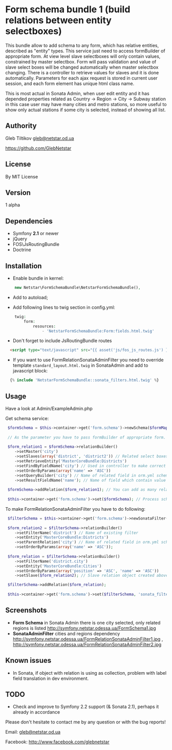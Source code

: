 Form schema bundle 1 (build relations between entity selectboxes)
========

 This bundle allow to add schema to any form, which has relative entities, described as "entity" types.
 This service just need to access formBuilder of appropriate form.
 At view level slave selectboxes will only contain values, constrained by master selectbox.
 Form will pass validation and value of slave select boxes will be changed automatically when master selectbox changing.
 There is a controller to retrieve values for slaves and it is done automatically.
 Parameters for each ajax request is stored in current user session, and each form element has unique html class name.
 
 This is most actual in Sonata Admin, when user edit entity and it has depended properties related as Country -> Region -> City -> Subway station
 in this case user may have many cities and metro stations, so more useful to show only actual stations if some city is selected,
 instead of showing all list.


Authority
---------

 Gleb Tiltikov <gleb@netstar.od.ua>
 
 https://github.com/GlebNetstar


License
-------

 By MIT License


Version
-------

 1 alpha


Dependencies
------------

 - Symfony **2.1** or newer
 - jQuery
 - FOS\JsRoutingBundle
 - Doctrine


Installation
------------

  - Enable bundle in kernel:
``` php
 	new Netstar\FormSchemaBundle\NetstarFormSchemaBundle(),
```
 
  - Add to autoload;
 
  - Add following lines to twig section in config.yml:
``` php
 	twig:
	    form:
        	resources:
	            - 'NetstarFormSchemaBundle:Form:fields.html.twig'
```
  - Don't forget to include JsRoutingBundle routes
``` html
  <script type="text/javascript" src="{{ asset('js/fos_js_routes.js') }}"></script> 
```
            
  - If you want to use FormRelationSonataAdminFilter you need to override template
    ``standard_layout.html.twig`` in SonataAdmin and add to javascript block:
``` php
  {% include 'NetstarFormSchemaBundle::sonata_filters.html.twig' %}
```

Usage
-----

 Have a look at Admin/ExampleAdmin.php
 
 Get schema service:
 
``` php
 $formSchema = $this->container->get('form.schema')->newSchema($formMapper->getFormBuilder()); // Creation of FormSchema object
 
 // As the parameter you have to pass formBuilder of appropriate form.
 
 $form_relation1 = $formSchema->relationBuilder()
	->setMaster('city')
	->setSlaves(array('district', 'district2')) // Related select boxes
	->setRetrieveEntity('MasterCoreBundle:Districts')
	->setFindByFieldName('city') // Used in controller to make correct requests
	->setOrderByParams(array('name' => 'ASC'))
	->setQueryBuilder('city') // Name of related field in orm.yml schema
	->setResultFieldName('name'); // Name of field which contain value showing in slave selectbox after update
	
 $formSchema->addRelation($form_relation1); // You can add as many relatins as you wish, they also can contain subrelations.
 
 $this->container->get('form.schema')->set($formSchema); // Process schema
```
 
 
 
 To make FormRelationSonataAdminFilter you have to do following:
 
``` php
 $filterSchema = $this->container->get('form.schema')->newSonataFilter(); // Creation of SonataFilter object
		
 $form_relation2 = $filterSchema->relationBuilder()
	->setFilterName('district') // Name of existing filter
	->setEntity('MasterCoreBundle:Districts')
	->setParentRelation('city') // Name of related field in orm.yml schema
	->setOrderByParams(array('name' => 'ASC'));
 
 $form_relation = $filterSchema->relationBuilder()
	->setFilterName('district.city')
	->setEntity('MasterCoreBundle:Cities')
	->setOrderByParams(array('position' => 'ASC', 'name' => 'ASC'))
	->setSlave($form_relation2); // Slave relation object created above

 $filterSchema->addRelation($form_relation);
 
 $this->container->get('form.schema')->set($filterSchema, 'sonata_filter'); // 'sonata_filter' string in parameter is to switch Sonata Filter processing instead of Form Relation
```


Screenshots
------------

 - **Form Schema** in Sonata Admin there is one city selected, only related regions is listed http://symfony.netstar.odessa.ua/FormSchema1.jpg
 - **SonataAdminFilter** cities and regions dependency http://symfony.netstar.odessa.ua/FormRelationSonataAdminFilter1.jpg , http://symfony.netstar.odessa.ua/FormRelationSonataAdminFilter2.jpg
 

Known issues
------------

 - In Sonata, if object with relation is using as collection, problem with label field translation in dev environment.


TODO
----

 - Check and improve to Symfony 2.2 support (& Sonata 2.1), perhaps it already in accordance 
 


Please don't hesitate to contact me by any question or with the bug reports!

Email: gleb@netstar.od.ua

Facebook: http://www.facebook.com/glebnetstar


